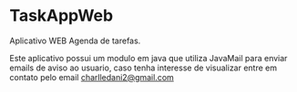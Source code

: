 # TaskAppWeb
Aplicativo WEB Agenda de tarefas.

Este aplicativo possui um modulo em java que utiliza JavaMail para enviar emails de aviso ao usuario, caso tenha interesse de visualizar entre em contato pelo email charlledani2@gmail.com
